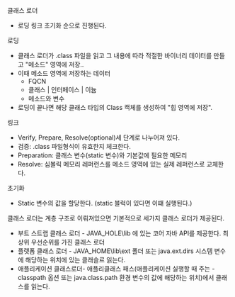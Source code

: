 클래스 로더
-  로딩 링크 초기화 순으로 진행된다.

로딩
  - 클래스 로더가 .class 파일을 읽고 그 내용에 따라 적절한 바이너리 데이터를 만들고 "메소드" 영역에 저장..
  - 이때 메소드 영역에 저장하는 데이터
    - FQCN
    - 클래스 | 인터페이스 | 이늄
    - 메소드와 변수
  - 로딩이 끝나면 해당 클래스 타입의 Class 캑체를 생성하여 "힙 영역에 저장".
  
링크
  - Verify, Prepare, Resolve(optional)세 단계로 나누어져 있다.
  - 검증: .class 파일형식이 유효한지 체크한다.
  -  Preparation: 클래스 변수(static 변수)와 기본값에 필요한 메모리
  - Resolve: 심볼릭 메모리 레퍼런스를 메소드 영역에 있는 실제 레퍼런스로 교체한다.
  
초기화
-  Static 변수의 값을 할당한다. (static 블럭이 있다면 이떄 실행된다.)

클래스 로더는 계층 구조로 이뤄져있으면 기본적으로 세가지 클래스 로더가 제공된다.

  - 부트 스트랩 클래스 로더 - JAVA_HOLE\lib 에 있는 코어 자바 API를 제공한다. 최상위 우선순위를 가진 클래스 로더
  - 플랫폼 클래스 로더 - JAVA_HOME\lib\ext 폴더 또는 java.ext.dirs 시스템 변수에 해당하는 위치에 있는 클래슬르 읽는다.
  - 애플리케이션 클래스로더- 애플리클래스 패스(애플리케이션 실행할 때 주는 - classpath 옵션 또는 java.class.path 환경 변수의 값에 해당하는 위치)에서 클래스를 읽는다.
  